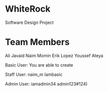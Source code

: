 # WhiteRock
Software Design Project

# Team Members
Ali Javaid
Naim Momin
Erik Lopez
Youssef Ateya

Basic User:
    You are able to create

Staff User: 
    naim_m
    Iambasic

Admin User:
    iamadmin34
    admin123#124)
    

